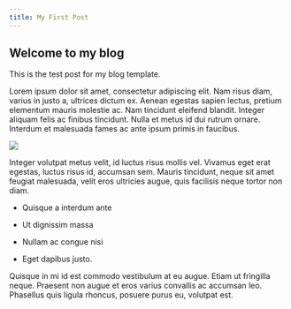 ```yaml
---
title: My First Post
---
```

## Welcome to my blog

This is the test post for my blog template.

Lorem ipsum dolor sit amet, consectetur adipiscing elit. Nam risus diam, varius in justo a, ultrices dictum ex. Aenean egestas sapien lectus, pretium elementum mauris molestie ac. Nam tincidunt eleifend blandit. Integer aliquam felis ac finibus tincidunt. Nulla et metus id dui rutrum ornare. Interdum et malesuada fames ac ante ipsum primis in faucibus.

![](/media/leeds.webp)

Integer volutpat metus velit, id luctus risus mollis vel. Vivamus eget erat egestas, luctus risus id, accumsan sem. Mauris tincidunt, neque sit amet feugiat malesuada, velit eros ultricies augue, quis facilisis neque tortor non diam.

*   Quisque a interdum ante
    
*   Ut dignissim massa
    
*   Nullam ac congue nisi
    
*   Eget dapibus justo.
    

Quisque in mi id est commodo vestibulum at eu augue. Etiam ut fringilla neque. Praesent non augue et eros varius convallis ac accumsan leo. Phasellus quis ligula rhoncus, posuere purus eu, volutpat est.